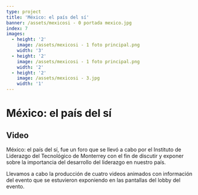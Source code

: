 ```yaml
---
type: project
title: 'México: el país del sí'
banner: /assets/mexicosi - 0 portada mexico.jpg
index: 7
images:
  - height: '2'
    image: /assets/mexicosi - 1 foto principal.png
    width: '3'
  - height: '2'
    image: /assets/mexicosi - 1 foto principal.png
    width: '2'
  - height: '2'
    image: /assets/mexicosi - 3.jpg
    width: '1'
---
```

# México: el país del sí

## Video

México: el país del sí, fue un foro que se llevó a cabo por el Instituto de Liderazgo del Tecnológico de Monterrey con el fin de discutir y exponer sobre la importancia del desarrollo del liderazgo en nuestro país.

Llevamos a cabo la producción de cuatro videos animados con información del evento que se estuvieron exponiendo en las pantallas del lobby del evento.
